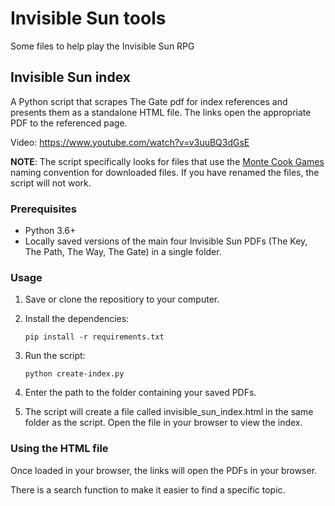 # Invisible Sun tools
Some files to help play the Invisible Sun RPG

## Invisible Sun index
A Python script that scrapes The Gate pdf for index references and presents them as a standalone HTML file. The links open the appropriate PDF to the referenced page.

Video: https://www.youtube.com/watch?v=v3uuBQ3dGsE

**NOTE**: The script specifically looks for files that use the [Monte Cook Games](https://www.montecookgames.com/) naming convention for downloaded files. If you have renamed the files, the script will not work.

### Prerequisites
 - Python 3.6+
 - Locally saved versions of the main four Invisible Sun PDFs (The Key, The Path, The Way, The Gate) in a single folder.

### Usage
1. Save or clone the repositiory to your computer.

2. Install the dependencies:

    ```pip install -r requirements.txt```

3. Run the script:

    ```python create-index.py```

4. Enter the path to the folder containing your saved PDFs.

5. The script will create a file called invisible_sun_index.html in the same folder as the script. Open the file in your browser to view the index.

### Using the HTML file
Once loaded in your browser, the links will open the PDFs in your browser.

There is a search function to make it easier to find a specific topic.
